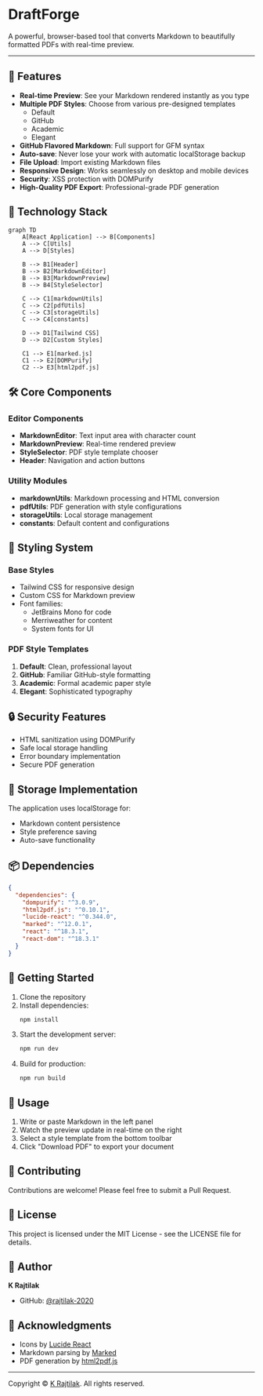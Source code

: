 # DraftForge

A powerful, browser-based tool that converts Markdown to beautifully formatted PDFs with real-time preview.

---

## 🌟 Features

- **Real-time Preview**: See your Markdown rendered instantly as you type
- **Multiple PDF Styles**: Choose from various pre-designed templates
  - Default
  - GitHub
  - Academic
  - Elegant
- **GitHub Flavored Markdown**: Full support for GFM syntax
- **Auto-save**: Never lose your work with automatic localStorage backup
- **File Upload**: Import existing Markdown files
- **Responsive Design**: Works seamlessly on desktop and mobile devices
- **Security**: XSS protection with DOMPurify
- **High-Quality PDF Export**: Professional-grade PDF generation

## 🔧 Technology Stack

```mermaid
graph TD
    A[React Application] --> B[Components]
    A --> C[Utils]
    A --> D[Styles]
    
    B --> B1[Header]
    B --> B2[MarkdownEditor]
    B --> B3[MarkdownPreview]
    B --> B4[StyleSelector]
    
    C --> C1[markdownUtils]
    C --> C2[pdfUtils]
    C --> C3[storageUtils]
    C --> C4[constants]
    
    D --> D1[Tailwind CSS]
    D --> D2[Custom Styles]
    
    C1 --> E1[marked.js]
    C1 --> E2[DOMPurify]
    C2 --> E3[html2pdf.js]
```

## 🛠️ Core Components

### Editor Components
- **MarkdownEditor**: Text input area with character count
- **MarkdownPreview**: Real-time rendered preview
- **StyleSelector**: PDF style template chooser
- **Header**: Navigation and action buttons

### Utility Modules
- **markdownUtils**: Markdown processing and HTML conversion
- **pdfUtils**: PDF generation with style configurations
- **storageUtils**: Local storage management
- **constants**: Default content and configurations

## 🎨 Styling System

### Base Styles
- Tailwind CSS for responsive design
- Custom CSS for Markdown preview
- Font families:
  - JetBrains Mono for code
  - Merriweather for content
  - System fonts for UI

### PDF Style Templates
1. **Default**: Clean, professional layout
2. **GitHub**: Familiar GitHub-style formatting
3. **Academic**: Formal academic paper style
4. **Elegant**: Sophisticated typography

## 🔒 Security Features

- HTML sanitization using DOMPurify
- Safe local storage handling
- Error boundary implementation
- Secure PDF generation

## 💾 Storage Implementation

The application uses localStorage for:
- Markdown content persistence
- Style preference saving
- Auto-save functionality

## 📦 Dependencies

```json
{
  "dependencies": {
    "dompurify": "^3.0.9",
    "html2pdf.js": "^0.10.1",
    "lucide-react": "^0.344.0",
    "marked": "^12.0.1",
    "react": "^18.3.1",
    "react-dom": "^18.3.1"
  }
}
```

## 🚀 Getting Started

1. Clone the repository
2. Install dependencies:
   ```bash
   npm install
   ```
3. Start the development server:
   ```bash
   npm run dev
   ```
4. Build for production:
   ```bash
   npm run build
   ```

## 📝 Usage

1. Write or paste Markdown in the left panel
2. Watch the preview update in real-time on the right
3. Select a style template from the bottom toolbar
4. Click "Download PDF" to export your document

## 🤝 Contributing

Contributions are welcome! Please feel free to submit a Pull Request.

## 📄 License

This project is licensed under the MIT License - see the LICENSE file for details.

## 👤 Author

**K Rajtilak**
- GitHub: [@rajtilak-2020](https://github.com/rajtilak-2020)

## 🙏 Acknowledgments

- Icons by [Lucide React](https://lucide.dev)
- Markdown parsing by [Marked](https://marked.js.org)
- PDF generation by [html2pdf.js](https://ekoopmans.github.io/html2pdf.js)

---
Copyright © [K Rajtilak](krajtilak.vercel.app). All rights reserved.
